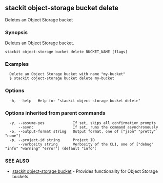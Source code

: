## stackit object-storage bucket delete

Deletes an Object Storage bucket

### Synopsis

Deletes an Object Storage bucket.

```
stackit object-storage bucket delete BUCKET_NAME [flags]
```

### Examples

```
  Delete an Object Storage bucket with name "my-bucket"
  $ stackit object-storage bucket delete my-bucket
```

### Options

```
  -h, --help   Help for "stackit object-storage bucket delete"
```

### Options inherited from parent commands

```
  -y, --assume-yes             If set, skips all confirmation prompts
      --async                  If set, runs the command asynchronously
  -o, --output-format string   Output format, one of ["json" "pretty" "none"]
  -p, --project-id string      Project ID
      --verbosity string       Verbosity of the CLI, one of ["debug" "info" "warning" "error"] (default "info")
```

### SEE ALSO

* [stackit object-storage bucket](./stackit_object-storage_bucket.md)	 - Provides functionality for Object Storage buckets

